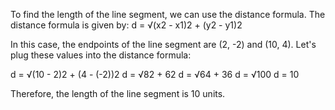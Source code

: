 To find the length of the line segment, we can use the distance formula. The distance formula is given by: d = √(x2 - x1)2 + (y2 - y1)2

In this case, the endpoints of the line segment are (2, -2) and (10, 4). Let's plug these values into the distance formula:

d = √(10 - 2)2 + (4 - (-2))2
d = √82 + 62
d = √64 + 36
d = √100
d = 10

Therefore, the length of the line segment is 10 units.